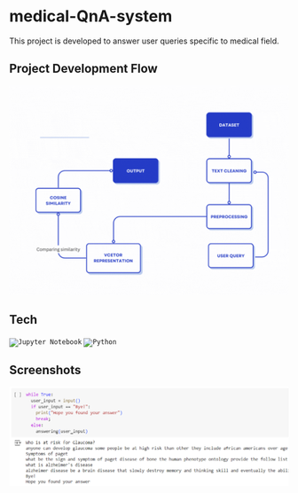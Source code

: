 # medical-QnA-system

This project is developed to answer user queries specific to medical field.
## Project Development Flow

![](https://github.com/DivingDev/medical-QnA-system/blob/main/resources/project-flow.gif)
## Tech

<div >
	<code><img width="25" src="https://user-images.githubusercontent.com/25181517/183914128-3fc88b4a-4ac1-40e6-9443-9a30182379b7.png" alt="Jupyter Notebook" title="Jupyter Notebook"/></code>
	<code><img width="25" src="https://user-images.githubusercontent.com/25181517/183423507-c056a6f9-1ba8-4312-a350-19bcbc5a8697.png" alt="Python" title="Python"/></code>
</div>

## Screenshots

![App Screenshot](https://github.com/DivingDev/medical-QnA-system/blob/main/resources/Example-output.png)
